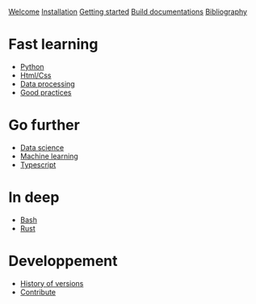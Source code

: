
[Welcome](./welcome.md)
[Installation]()
[Getting started]()
[Build documentations]()
[Bibliography](./biblio.md)

# Fast learning

- [Python](./python.md)
- [Html/Css]()
- [Data processing](./process.md)
- [Good practices]()

# Go further

- [Data science]()
- [Machine learning]()
- [Typescript]()

# In deep

- [Bash](./bash.md)
- [Rust]()

# Developpement

- [History of versions](./versions.md)
- [Contribute]()

